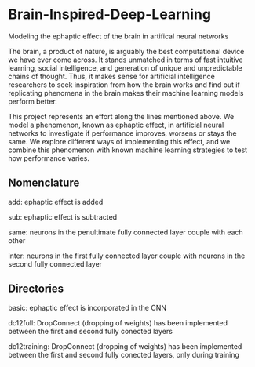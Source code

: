# Brain-Inspired-Deep-Learning
Modeling the ephaptic effect of the brain in artifical neural networks

The brain, a product of nature, is arguably the best computational device we have ever come
across. It stands unmatched in terms of fast intuitive learning, social intelligence, and
generation of unique and unpredictable chains of thought. Thus, it makes sense for artificial
intelligence researchers to seek inspiration from how the brain works and find out if
replicating phenomena in the brain makes their machine learning models perform better.

This project represents an effort along the lines mentioned above. We model a phenomenon,
known as ephaptic effect, in artificial neural networks to investigate if performance improves,
worsens or stays the same. We explore different ways of implementing this effect, and we
combine this phenomenon with known machine learning strategies to test how performance
varies.

## Nomenclature

add: ephaptic effect is added

sub: ephaptic effect is subtracted

same: neurons in the penultimate fully connected layer couple with each other

inter: neurons in the first fully connected layer couple with neurons in the second fully connected layer

## Directories

basic: ephaptic effect is incorporated in the CNN

dc12full: DropConnect (dropping of weights) has been implemented between the first and second fully conected layers

dc12training: DropConnect (dropping of weights) has been implemented between the first and second fully conected layers, only during training

